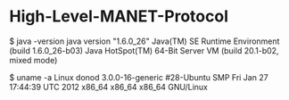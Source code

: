 High-Level-MANET-Protocol
=========================

$ java -version
   java version "1.6.0_26"
   Java(TM) SE Runtime Environment (build 1.6.0_26-b03)
   Java HotSpot(TM) 64-Bit Server VM (build 20.1-b02, mixed mode)

$ uname -a
    Linux donod 3.0.0-16-generic #28-Ubuntu SMP Fri Jan 27 17:44:39 UTC 2012 x86_64 x86_64 x86_64 GNU/Linux
